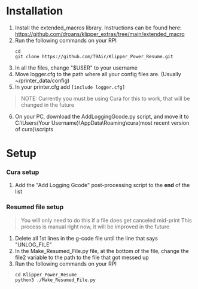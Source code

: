 # Installation
1. Install the extended_macros library. Instructions can be found here: https://github.com/droans/klipper_extras/tree/main/extended_macro
2. Run the following commands on your RPI
   ```
   cd
   git clone https://github.com/T9Air/Klipper_Power_Resume.git
   ```
3. In all the files, change "$USER" to your username
4. Move logger.cfg to the path where all your config files are. (Usually ~/printer_data/config)
5. In your printer.cfg add ```[include logger.cfg]```
> NOTE: Currently you must be using Cura for this to work, that will be changed in the future
6. On your PC, download the AddLoggingGcode.py script, and move it to C:\Users\(Your Username)\AppData\Roaming\cura\(most recent version of cura)\scripts

# Setup
### Cura setup
1. Add the "Add Logging Gcode" post-processing script to the **end** of the list

### Resumed file setup
> You will only need to do this if a file does get canceled mid-print
> This process is manual right now, it will be improved in the future
1. Delete all 1st lines in the g-code file until the line that says "UNLOG_FILE"
2. In the Make_Resumed_File.py file, at the bottom of the file, change the file2 variable to the path to the file that got messed up
3. Run the following commands on your RPI
   ```
   cd Klipper_Power_Resume
   python3 ./Make_Resumed_File.py
   ```
